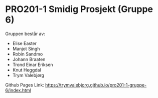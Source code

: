 # PRO201-1 Smidig Prosjekt (Gruppe 6)

Gruppen består av:
- Elise Easter
- Manjot Singh
- Robin Sandmo
- Johann Braaten
- Trond Einar Eriksen
- Knut Heggdal
- Trym Valebjørg

Github Pages Link: https://trymvalebjorg.github.io/pro201-1-gruppe-6/index.html
